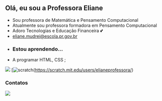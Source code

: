 ## Olá, eu sou a Professora Eliane
- Sou professora de  Matemática e Pensamento Computacional  
-  Atualmente sou professora formadora em Pensamento Computacional
- Adoro Tecnologias e  Educação Financeira :two_hearts:
- eliane.mudrei@escola.pr.gov.br
- ### Estou aprendendo...
- A programar HTML, CSS ; 

[![](https://img.shields.io/badge/JavaScript-323330?style=for-the-badge&logo=javascript&logoColor=F7DF1E)](https://editor.p5js.org/)
[![scratch](https://img.shields.io/badge/Scratch-4D97FF?style=for-the-badge&logo=Scratch&logoColor=white)(https://scratch.mit.edu/users/elianeprofessora/) 
### Contatos
[![](https://img.shields.io/badge/Instagram-E4405F?style=for-the-badge&logo=instagram&logoColor=white)](https://www.instagram.com/elianemudrei)
<!---
ProfessoraEliane/ProfessoraEliane is a ✨ special ✨ repository because its `README.md` (this file) appears on your GitHub profile.

You can click the Preview link to take a look at your changes.
--->
